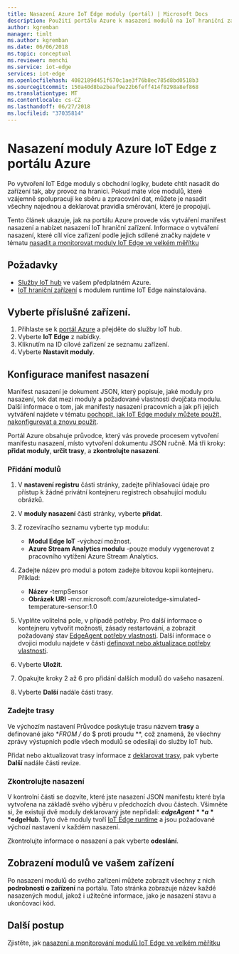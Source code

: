 ```yaml
---
title: Nasazení Azure IoT Edge moduly (portál) | Microsoft Docs
description: Použití portálu Azure k nasazení modulů na IoT hraniční zařízení
author: kgremban
manager: timlt
ms.author: kgremban
ms.date: 06/06/2018
ms.topic: conceptual
ms.reviewer: menchi
ms.service: iot-edge
services: iot-edge
ms.openlocfilehash: 4082189d451f670c1ae3f76b8ec785d8bd0518b3
ms.sourcegitcommit: 150a40d8ba2beaf9e22b6feff414f8298a8ef868
ms.translationtype: MT
ms.contentlocale: cs-CZ
ms.lasthandoff: 06/27/2018
ms.locfileid: "37035814"
---
```

# <a name="deploy-azure-iot-edge-modules-from-the-azure-portal"></a>Nasazení moduly Azure IoT Edge z portálu Azure

Po vytvoření IoT Edge moduly s obchodní logiky, budete chtít nasadit do zařízení tak, aby provoz na hranici. Pokud máte více modulů, které vzájemně spolupracují ke sběru a zpracování dat, můžete je nasadit všechny najednou a deklarovat pravidla směrování, které je propojují. 

Tento článek ukazuje, jak na portálu Azure provede vás vytváření manifest nasazení a nabízet nasazení IoT hraniční zařízení. Informace o vytváření nasazení, které cílí více zařízení podle jejich sdílené značky najdete v tématu [nasadit a monitorovat moduly IoT Edge ve velkém měřítku](how-to-deploy-monitor.md)

## <a name="prerequisites"></a>Požadavky

* [Služby IoT hub](../iot-hub/iot-hub-create-through-portal.md) ve vašem předplatném Azure. 
* [IoT hraniční zařízení](how-to-register-device-portal.md) s modulem runtime IoT Edge nainstalována. 

## <a name="select-your-device"></a>Vyberte příslušné zařízení.

1. Přihlaste se k [portál Azure](https://portal.azure.com) a přejděte do služby IoT hub.
2. Vyberte **IoT Edge** z nabídky.
3. Kliknutím na ID cílové zařízení ze seznamu zařízení. 
4. Vyberte **Nastavit moduly**.

## <a name="configure-a-deployment-manifest"></a>Konfigurace manifest nasazení

Manifest nasazení je dokument JSON, který popisuje, jaké moduly pro nasazení, tok dat mezi moduly a požadované vlastnosti dvojčata modulu. Další informace o tom, jak manifesty nasazení pracovních a jak při jejich vytváření najdete v tématu [pochopit, jak IoT Edge moduly můžete použít, nakonfigurovat a znovu použít](module-composition.md).

Portál Azure obsahuje průvodce, který vás provede procesem vytvoření manifestu nasazení, místo vytvoření dokumentu JSON ručně. Má tři kroky: **přidat moduly**, **určit trasy**, a **zkontrolujte nasazení**. 

### <a name="add-modules"></a>Přidání modulů

1. V **nastavení registru** části stránky, zadejte přihlašovací údaje pro přístup k žádné privátní kontejneru registrech obsahující modulu obrázků. 
2. V **moduly nasazení** části stránky, vyberte **přidat**. 
3. Z rozevíracího seznamu vyberte typ modulu: 
   * **Modul Edge IoT** -výchozí možnost.
   * **Azure Stream Analytics modulu** -pouze moduly vygenerovat z pracovního vytížení Azure Stream Analytics. 

4. Zadejte název pro modul a potom zadejte bitovou kopii kontejneru. Příklad: 
   * **Název** -tempSensor
   * **Obrázek URI** -mcr.microsoft.com/azureiotedge-simulated-temperature-sensor:1.0
5. Vyplňte volitelná pole, v případě potřeby. Pro další informace o kontejneru vytvořit možnosti, zásady restartování, a zobrazit požadovaný stav [EdgeAgent potřeby vlastnosti](module-edgeagent-edgehub.md#edgeagent-desired-properties). Další informace o dvojici modulu najdete v části [definovat nebo aktualizace potřeby vlastnosti](module-composition.md#define-or-update-desired-properties).
6. Vyberte **Uložit**.
7. Opakujte kroky 2 až 6 pro přidání dalších modulů do vašeho nasazení. 
8. Vyberte **Další** nadále části trasy.

### <a name="specify-routes"></a>Zadejte trasy

Ve výchozím nastavení Průvodce poskytuje trasu názvem **trasy** a definované jako **FROM /* do $ proti proudu **, což znamená, že všechny zprávy výstupních podle všech modulů se odesílají do služby IoT hub.  

Přidat nebo aktualizovat trasy informace z [deklarovat trasy](module-composition.md#declare-routes), pak vyberte **Další** nadále části revize.

### <a name="review-deployment"></a>Zkontrolujte nasazení

V kontrolní části se dozvíte, které jste nasazení JSON manifestu které byla vytvořena na základě svého výběru v předchozích dvou částech. Všimněte si, že existují dvě moduly deklarovaný jste nepřidali: **$edgeAgent** a **$edgeHub**. Tyto dvě moduly tvoří [IoT Edge runtime](iot-edge-runtime.md) a jsou požadované výchozí nastavení v každém nasazení. 

Zkontrolujte informace o nasazení a pak vyberte **odeslání**. 

## <a name="view-modules-on-your-device"></a>Zobrazení modulů ve vašem zařízení

Po nasazení modulů do svého zařízení můžete zobrazit všechny z nich **podrobnosti o zařízení** na portálu. Tato stránka zobrazuje název každé nasazených modul, jakož i užitečné informace, jako je nasazení stavu a ukončovací kód. 

## <a name="next-steps"></a>Další postup

Zjistěte, jak [nasazení a monitorování modulů IoT Edge ve velkém měřítku](how-to-deploy-monitor.md)
